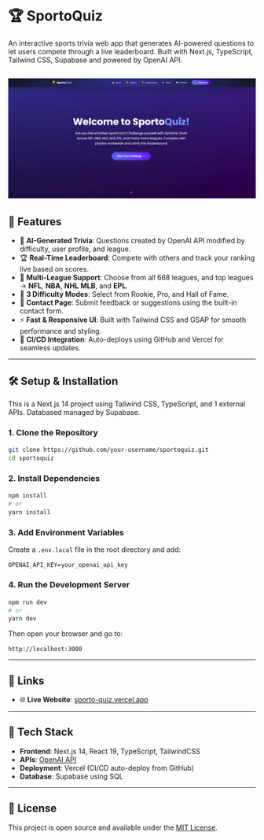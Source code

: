 # 🏆 SportoQuiz

An interactive sports trivia web app that generates AI-powered questions to let users compete through a live leaderboard. Built with Next.js, TypeScript, Tailwind CSS, Supabase and powered by OpenAI API.

![SportoQuiz](sportoquiz_heropage.JPG)
---

## 🎯 Features

- 🧠 **AI-Generated Trivia**: Questions created by OpenAI API modified by difficulty, user profile, and league.
- 🏆 **Real-Time Leaderboard**: Compete with others and track your ranking live based on scores.
- 🏈 **Multi-League Support**: Choose from all 668 leagues, and top leagues -> **NFL**, **NBA**, **NHL** **MLB**, and **EPL**.
- 🎯 **3 Difficulty Modes**: Select from Rookie, Pro, and Hall of Fame.
- 📇 **Contact Page**: Submit feedback or suggestions using the built-in contact form.
- ⚡ **Fast & Responsive UI**: Built with Tailwind CSS and GSAP for smooth performance and styling.
- 🔁 **CI/CD Integration**: Auto-deploys using GitHub and Vercel for seamless updates.

---

## 🛠️ Setup & Installation

This is a Next.js 14 project using Tailwind CSS, TypeScript, and 1 external APIs. Databased managed by Supabase.

### 1. **Clone the Repository**
```bash
git clone https://github.com/your-username/sportoquiz.git
cd sportoquiz
```

### 2. **Install Dependencies**
```bash
npm install
# or
yarn install
```

### 3. **Add Environment Variables**

Create a `.env.local` file in the root directory and add:

```env
OPENAI_API_KEY=your_openai_api_key
```

### 4. **Run the Development Server**
```bash
npm run dev
# or
yarn dev
```

Then open your browser and go to:
```
http://localhost:3000
```

---

## 📌 Links

- 🌐 **Live Website**: [sporto-quiz.vercel.app](https://sporto-quiz.vercel.app)

---

## 🧠 Tech Stack

- **Frontend**: Next.js 14, React 19, TypeScript, TailwindCSS
- **APIs**: [OpenAI API](https://github.com/marketplace/models/azure-openai/gpt-4o-mini/playground)
- **Deployment**: Vercel (CI/CD auto-deploy from GitHub)
- **Database**: Supabase using SQL

---

## 📄 License

This project is open source and available under the [MIT License](LICENSE).
